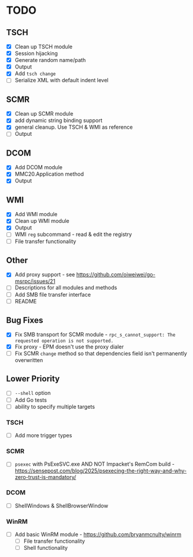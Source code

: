 # TODO

## TSCH

- [X] Clean up TSCH module
- [X] Session hijacking
- [X] Generate random name/path
- [X] Output
- [X] Add `tsch change`
- [ ] Serialize XML with default indent level

## SCMR

- [X] Clean up SCMR module 
- [X] add dynamic string binding support
- [X] general cleanup. Use TSCH & WMI as reference
- [ ] Output

## DCOM

- [X] Add DCOM module
- [X] MMC20.Application method
- [X] Output

## WMI

- [X] Add WMI module
- [X] Clean up WMI module
- [X] Output
- [ ] WMI `reg` subcommand - read & edit the registry
- [ ] File transfer functionality

## Other

- [X] Add proxy support - see https://github.com/oiweiwei/go-msrpc/issues/21
- [ ] Descriptions for all modules and methods
- [ ] Add SMB file transfer interface
- [ ] README

## Bug Fixes

- [X] Fix SMB transport for SCMR module - `rpc_s_cannot_support: The requested operation is not supported.`
- [X] Fix proxy - EPM doesn't use the proxy dialer
- [ ] Fix SCMR `change` method so that dependencies field isn't permanently overwritten

## Lower Priority

- [ ] `--shell` option
- [ ] Add Go tests
- [ ] ability to specify multiple targets

### TSCH

- [ ] Add more trigger types

### SCMR

- [ ] `psexec` with PsExeSVC.exe AND NOT Impacket's RemCom build - https://sensepost.com/blog/2025/psexecing-the-right-way-and-why-zero-trust-is-mandatory/

### DCOM

- [ ] ShellWindows & ShellBrowserWindow

### WinRM

- [ ] Add basic WinRM module - https://github.com/bryanmcnulty/winrm
    - [ ] File transfer functionality
    - [ ] Shell functionality
